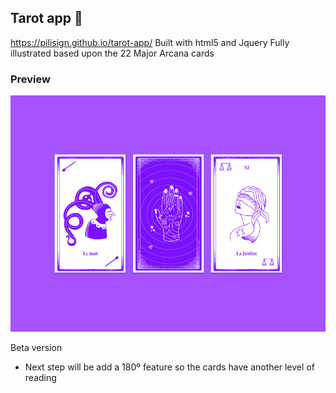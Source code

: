## Tarot app 🔮

https://pilisign.github.io/tarot-app/
Built with html5 and Jquery
Fully illustrated based upon the 22 Major Arcana cards

### Preview
![screenshoot](https://github.com/pilisign/tarot-app/blob/master/tarot-board.jpg "Screenshoot of the project")

Beta version

+ Next step will be add a 180º feature so the cards have another level of reading


